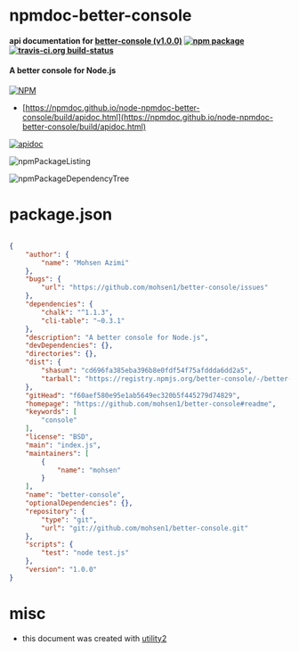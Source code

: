 # npmdoc-better-console

#### api documentation for  [better-console (v1.0.0)](https://github.com/mohsen1/better-console#readme)  [![npm package](https://img.shields.io/npm/v/npmdoc-better-console.svg?style=flat-square)](https://www.npmjs.org/package/npmdoc-better-console) [![travis-ci.org build-status](https://api.travis-ci.org/npmdoc/node-npmdoc-better-console.svg)](https://travis-ci.org/npmdoc/node-npmdoc-better-console)

#### A better console for Node.js

[![NPM](https://nodei.co/npm/better-console.png?downloads=true&downloadRank=true&stars=true)](https://www.npmjs.com/package/better-console)

- [https://npmdoc.github.io/node-npmdoc-better-console/build/apidoc.html](https://npmdoc.github.io/node-npmdoc-better-console/build/apidoc.html)

[![apidoc](https://npmdoc.github.io/node-npmdoc-better-console/build/screenCapture.buildCi.browser.%252Ftmp%252Fbuild%252Fapidoc.html.png)](https://npmdoc.github.io/node-npmdoc-better-console/build/apidoc.html)

![npmPackageListing](https://npmdoc.github.io/node-npmdoc-better-console/build/screenCapture.npmPackageListing.svg)

![npmPackageDependencyTree](https://npmdoc.github.io/node-npmdoc-better-console/build/screenCapture.npmPackageDependencyTree.svg)



# package.json

```json

{
    "author": {
        "name": "Mohsen Azimi"
    },
    "bugs": {
        "url": "https://github.com/mohsen1/better-console/issues"
    },
    "dependencies": {
        "chalk": "^1.1.3",
        "cli-table": "~0.3.1"
    },
    "description": "A better console for Node.js",
    "devDependencies": {},
    "directories": {},
    "dist": {
        "shasum": "cd696fa385eba396b8e0fdf54f75afddda6dd2a5",
        "tarball": "https://registry.npmjs.org/better-console/-/better-console-1.0.0.tgz"
    },
    "gitHead": "f60aef580e95e1ab5649ec320b5f445279d74829",
    "homepage": "https://github.com/mohsen1/better-console#readme",
    "keywords": [
        "console"
    ],
    "license": "BSD",
    "main": "index.js",
    "maintainers": [
        {
            "name": "mohsen"
        }
    ],
    "name": "better-console",
    "optionalDependencies": {},
    "repository": {
        "type": "git",
        "url": "git://github.com/mohsen1/better-console.git"
    },
    "scripts": {
        "test": "node test.js"
    },
    "version": "1.0.0"
}
```



# misc
- this document was created with [utility2](https://github.com/kaizhu256/node-utility2)
